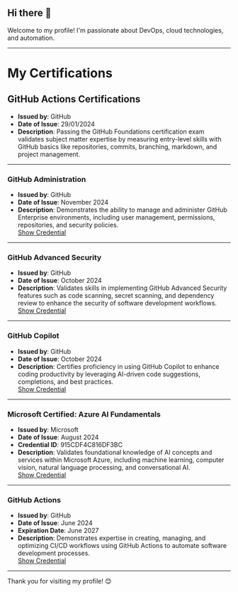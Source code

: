 ## Hi there 👋

Welcome to my profile! I'm passionate about DevOps, cloud technologies, and automation.

---

# My Certifications

## GitHub Actions Certifications

- **Issued by**: GitHub  
- **Date of Issue**: 29/01/2024  
- **Description**: Passing the GitHub Foundations certification exam validates subject matter expertise by measuring entry-level skills with GitHub basics like repositories, commits, branching, markdown, and project management.

---

### GitHub Administration

- **Issued by**: GitHub  
- **Date of Issue**: November 2024  
- **Description**: Demonstrates the ability to manage and administer GitHub Enterprise environments, including user management, permissions, repositories, and security policies.  
[Show Credential](#)

---

### GitHub Advanced Security

- **Issued by**: GitHub  
- **Date of Issue**: October 2024  
- **Description**: Validates skills in implementing GitHub Advanced Security features such as code scanning, secret scanning, and dependency review to enhance the security of software development workflows.  
[Show Credential](#)

---

### GitHub Copilot

- **Issued by**: GitHub  
- **Date of Issue**: October 2024  
- **Description**: Certifies proficiency in using GitHub Copilot to enhance coding productivity by leveraging AI-driven code suggestions, completions, and best practices.  
[Show Credential](#)

---

### Microsoft Certified: Azure AI Fundamentals

- **Issued by**: Microsoft  
- **Date of Issue**: August 2024  
- **Credential ID**: 915CDF4C816DF3BC  
- **Description**: Validates foundational knowledge of AI concepts and services within Microsoft Azure, including machine learning, computer vision, natural language processing, and conversational AI.  
[Show Credential](#)

---

### GitHub Actions

- **Issued by**: GitHub  
- **Date of Issue**: June 2024  
- **Expiration Date**: June 2027  
- **Description**: Demonstrates expertise in creating, managing, and optimizing CI/CD workflows using GitHub Actions to automate software development processes.  
[Show Credential](#)

---

Thank you for visiting my profile! 😊
